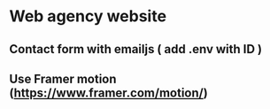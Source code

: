 # Web agency website

## Contact form with emailjs ( add .env with ID )

## Use Framer motion (https://www.framer.com/motion/)